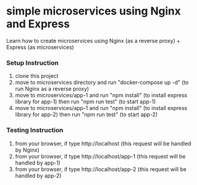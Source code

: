 # simple microservices using Nginx and Express

Learn how to create microservices using Nginx (as a reverse proxy) + Express (as microservices)

### Setup Instruction

1. clone this project
2. move to microservices directory and run "docker-compose up -d" (to run Nginx as a reverse proxy)
3. move to microservices/app-1 and run "npm install" (to install express library for app-1) then run "npm run test" (to start app-1)
4. move to microservices/app-1 and run "npm install" (to install express library for app-2) then run "npm run test" (to start app-2)

### Testing Instruction

1. from your browser, if type http://localhost (this request will be handled by Nginx)
2. from your browser, if type http://localhost/app-1 (this request will be handled by app-1)
3. from your browser, if type http://localhost/app-2 (this request will be handled by app-2)
